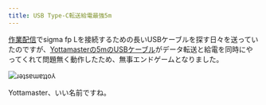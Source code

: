 ```yaml
---
title: USB Type-C転送給電最強5m
---
```

[作業配信](https://www.youtube.com/c/r7kamura)でsigma fp Lを接続するための長いUSBケーブルを探す日々を送っていたのですが、[Yottamasterの5mのUSBケーブル](https://www.amazon.co.jp/dp/B09Y1BY75P)がデータ転送と給電を同時にやってくれて問題無く動作したため、無事エンドゲームとなりました。

![](https://lh3.googleusercontent.com/czUhJVhM1i1OwgW_vbIApw89pDMfj38YEqGZ_MUPqI5NbMsRyE5nubL41GZbnFQxWkUENSpP8aZo75pmt0E8fQZ0fmW-1L8xlrWCIEyskLSVVXU04XQJmK4f0DIsru5btLI9lzXb7eo5pgGkcLy0D-lgp5ZgVcPVjm_cM7zWOPIH1jMVvSjLix9ndg "ɹǝʇsɐɯɐʇʇo⅄")

Yottamaster、いい名前ですね。
